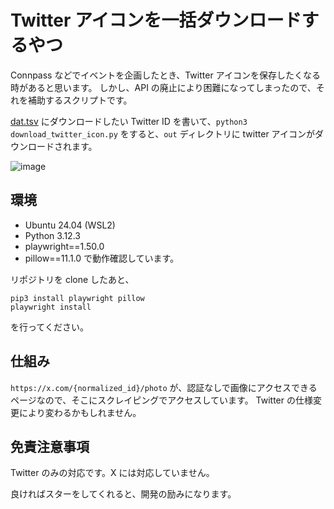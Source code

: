 # Twitter アイコンを一括ダウンロードするやつ
Connpass などでイベントを企画したとき、Twitter アイコンを保存したくなる時があると思います。
しかし、API の廃止により困難になってしまったので、それを補助するスクリプトです。

[dat.tsv](dat.tsv) にダウンロードしたい Twitter ID を書いて、`python3 download_twitter_icon.py` をすると、`out` ディレクトリに twitter アイコンがダウンロードされます。

![image](https://github.com/user-attachments/assets/552083b0-3bec-4ba7-b6f7-fff989fa59ee)

## 環境
- Ubuntu 24.04 (WSL2)
- Python 3.12.3
- playwright==1.50.0
- pillow==11.1.0
で動作確認しています。

リポジトリを clone したあと、
```
pip3 install playwright pillow
playwright install
```
を行ってください。

## 仕組み
`https://x.com/{normalized_id}/photo` が、認証なしで画像にアクセスできるページなので、そこにスクレイピングでアクセスしています。
Twitter の仕様変更により変わるかもしれません。

## 免責注意事項
Twitter のみの対応です。X には対応していません。

良ければスターをしてくれると、開発の励みになります。
